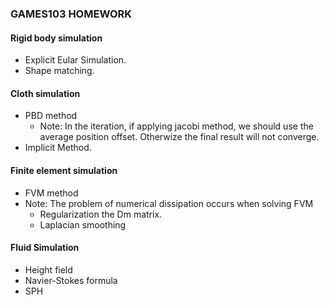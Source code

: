 ### GAMES103 HOMEWORK
#### Rigid body simulation
- Explicit Eular Simulation.
- Shape matching.

#### Cloth simulation

- PBD method
  - Note: In the iteration, if applying jacobi method, we should use the average position offset. Otherwize the final result will not converge.
- Implicit Method.

#### Finite element simulation

- FVM method
- Note: The problem of numerical dissipation occurs when solving FVM
  - Regularization the Dm matrix.
  - Laplacian smoothing

#### Fluid Simulation

-  Height field
- Navier-Stokes formula
- SPH
